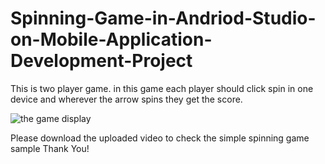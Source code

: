 # Spinning-Game-in-Andriod-Studio-on-Mobile-Application-Development-Project
This is two player game. in this game each player should click spin in one device and wherever the arrow spins they get the score. 



![the game display](https://user-images.githubusercontent.com/81507587/162626230-e6631e66-067a-4c46-a5b7-eca8e91b3f41.JPG)


Please download the uploaded video to check the simple spinning game sample 
Thank You!
